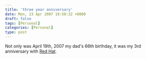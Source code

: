 ```yaml
---
title: 'three year anniversary'
date: Mon, 23 Apr 2007 19:50:32 +0000
draft: false
tags: [Personal]
categories: [Personal]
type: post
---
```


Not only was April 19th, 2007 my dad's 66th birthday, it was my 3rd anniversary with [Red Hat](http://rhn.redhat.com).